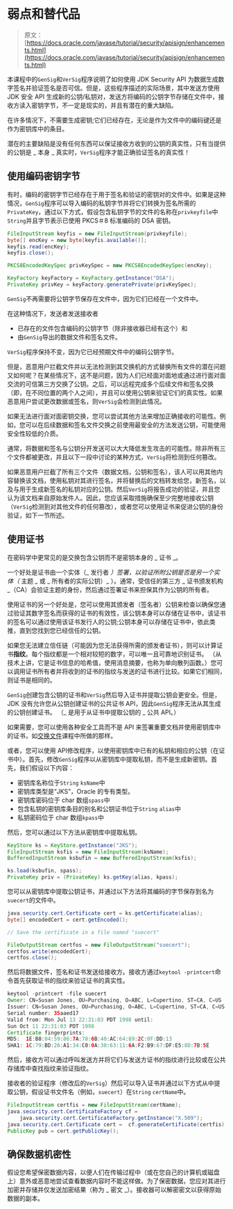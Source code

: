 # 弱点和替代品

> 原文： [https://docs.oracle.com/javase/tutorial/security/apisign/enhancements.html](https://docs.oracle.com/javase/tutorial/security/apisign/enhancements.html)

本课程中的`GenSig`和`VerSig`程序说明了如何使用 JDK Security API 为数据生成数字签名并验证签名是否可信。但是，这些程序描述的实际场景，其中发送方使用 JDK 安全 API 生成新的公钥/私钥对，发送方将编码的公钥字节存储在文件中，接收方读入密钥字节，不一定是现实的，并且有潜在的重大缺陷。

在许多情况下，不需要生成密钥;它们已经存在，无论是作为文件中的编码键还是作为密钥库中的条目。

潜在的主要缺陷是没有任何东西可以保证接收方收到的公钥的真实性，只有当提供的公钥是 _ 本身 _ 真实时，`VerSig`程序才能正确验证签名的真实性！

## 使用编码密钥字节

有时，编码的密钥字节已经存在于用于签名和验证的密钥对的文件中。如果是这种情况，`GenSig`程序可以导入编码的私钥字节并将它们转换为签名所需的`PrivateKey`，通过以下方式，假设包含私钥字节的文件的名称在`privkeyfile`中`String`并且字节表示已使用 PKCS＃8 标准编码的 DSA 密钥。

```java
FileInputStream keyfis = new FileInputStream(privkeyfile);
byte[] encKey = new byte[keyfis.available()];
keyfis.read(encKey);
keyfis.close();

PKCS8EncodedKeySpec privKeySpec = new PKCS8EncodedKeySpec(encKey);

KeyFactory keyFactory = KeyFactory.getInstance("DSA");
PrivateKey privKey = keyFactory.generatePrivate(privKeySpec);

```

`GenSig`不再需要将公钥字节保存在文件中，因为它们已经在一个文件中。

在这种情况下，发送者发送接收者

*   已存在的文件包含编码的公钥字节（除非接收器已经有这个）和
*   由`GenSig`导出的数据文件和签名文件。

`VerSig`程序保持不变，因为它已经预期文件中的编码公钥字节。

但是，恶意用户拦截文件并以无法检测到其交换机的方式替换所有文件的潜在问题又如何呢？在某些情况下，这不是问题，因为人们已经面对面地或通过进行面对面交流的可信第三方交换了公钥。之后，可以远程完成多个后续文件和签名交换（即，在不同位置的两个人之间），并且可以使用公钥来验证它们的真实性。如果恶意用户尝试更改数据或签名，则`VerSig`会检测到此情况。

如果无法进行面对面密钥交换，您可以尝试其他方法来增加正确接收的可能性。例如，您可以在后续数据和签名文件交换之前使用最安全的方法发送公钥，可能使用安全性较低的介质。

通常，将数据和签名与公钥分开发送可以大大降低发生攻击的可能性。除非所有三个文件都被更改，并且以下一段中讨论的某种方式，`VerSig`将检测到任何篡改。

如果恶意用户拦截了所有三个文件（数据文档，公钥和签名），该人可以用其他内容替换该文档，使用私钥对其进行签名，并将替换后的文档转发给您，新签名，以及与用于生成新签名的私钥对应的公钥。然后`VerSig`将报告成功的验证，并且您认为该文档来自原始发件人。因此，您应该采取措施确保至少完整地接收公钥（`VerSig`检测到对其他文件的任何篡改），或者您可以使用证书来促进公钥的身份验证，如下一节所述。

## 使用证书

在密码学中更常见的是交换包含公钥而不是密钥本身的 _ 证书 _。

一个好处是证书由一个实体（_ 发行者 _）签署，以验证所附公钥是否是另一个实体（_ 主题 _ 或 _ 所有者的实际公钥）_ ）。通常，受信任的第三方 _ 证书颁发机构 _（CA）会验证主题的身份，然后通过签署证书来担保其作为公钥的所有者。

使用证书的另一个好处是，您可以使用其颁发者（签名者）公钥来检查以确保您通过验证其数字签名而获得的证书的有效性，该公钥本身可以存储在证书中，该证书的签名可以通过使用该证书发行人的公钥;公钥本身可以存储在证书中，依此类推，直到您找到您已经信任的公钥。

如果您无法建立信任链（可能因为您无法获得所需的颁发者证书），则可以计算证书**指纹**。每个指纹都是一个相对较短的数字，可以唯一且可靠地识别证书。 （从技术上讲，它是证书信息的哈希值，使用消息摘要，也称为单向散列函数。）您可以调用证书所有者并将收到的证书的指纹与发送的证书进行比较。如果它们相同，则证书是相同的。

`GenSig`创建包含公钥的证书和`VerSig`然后导入证书并提取公钥会更安全。但是，JDK 没有允许您从公钥创建证书的公共证书 API，因此`GenSig`程序无法从其生成的公钥创建证书。 （_ 是用于从证书中提取公钥的 _ 公共 API。）

如果需要，您可以使用各种安全工具而不是 API 来签署重要文档并使用密钥库中的证书，如[交换文件](../toolfilex/index.html)课程中所做的那样。

或者，您可以使用 API​​修改程序，以使用密钥库中已有的私钥和相应的公钥（在证书中）。首先，修改`GenSig`程序以从密钥库中提取私钥，而不是生成新密钥。首先，我们假设以下内容：

*   密钥库名称位于`String` `ksName`中
*   密钥库类型是“JKS”，Oracle 的专有类型。
*   密钥库密码位于 char 数组`spass`中
*   包含私钥的密钥库条目的别名和公钥证书位于`String` `alias`中
*   私钥密码位于 char 数组`kpass`中

然后，您可以通过以下方法从密钥库中提取私钥。

```java
KeyStore ks = KeyStore.getInstance("JKS");
FileInputStream ksfis = new FileInputStream(ksName); 
BufferedInputStream ksbufin = new BufferedInputStream(ksfis);

ks.load(ksbufin, spass);
PrivateKey priv = (PrivateKey) ks.getKey(alias, kpass);

```

您可以从密钥库中提取公钥证书，并通过以下方法将其编码的字节保存到名为`suecert`的文件中。

```java
java.security.cert.Certificate cert = ks.getCertificate(alias);
byte[] encodedCert = cert.getEncoded();

// Save the certificate in a file named "suecert" 

FileOutputStream certfos = new FileOutputStream("suecert");
certfos.write(encodedCert);
certfos.close();

```

然后将数据文件，签名和证书发送给接收方。接收方通过`keytool -printcert`命令首先获取证书的指纹来验证证书的真实性。

```java
keytool -printcert -file suecert
Owner: CN=Susan Jones, OU=Purchasing, O=ABC, L=Cupertino, ST=CA, C=US
Issuer: CN=Susan Jones, OU=Purchasing, O=ABC, L=Cupertino, ST=CA, C=US
Serial number: 35aaed17
Valid from: Mon Jul 13 22:31:03 PDT 1998 until:
Sun Oct 11 22:31:03 PDT 1998
Certificate fingerprints:
MD5:  1E:B8:04:59:86:7A:78:6B:40:AC:64:89:2C:0F:DD:13
SHA1: 1C:79:BD:26:A1:34:C0:0A:30:63:11:6A:F2:B9:67:DF:E5:8D:7B:5E

```

然后，接收方可以通过呼叫发送方并将它们与发送方证书的指纹进行比较或在公共存储库中查找指纹来验证指纹。

接收者的验证程序（修改后的`VerSig`）然后可以导入证书并通过以下方式从中提取公钥，假设证书文件名（例如，`suecert`）在`String` `certName`中。

```java
FileInputStream certfis = new FileInputStream(certName);
java.security.cert.CertificateFactory cf =
    java.security.cert.CertificateFactory.getInstance("X.509");
java.security.cert.Certificate cert =  cf.generateCertificate(certfis);
PublicKey pub = cert.getPublicKey();

```

## 确保数据机密性

假设您希望保密数据内容，以便人们在传输过程中（或在您自己的计算机或磁盘上）意外或恶意地尝试查看数据内容时不能这样做。为了保密数据，您应对其进行加密并存储并仅发送加密结果（称为 _ 密文 _）。接收器可以解密密文以获得原始数据的副本。